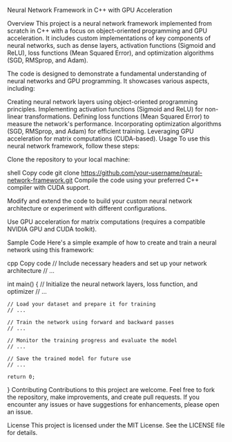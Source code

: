 Neural Network Framework in C++ with GPU Acceleration

Overview
This project is a neural network framework implemented from scratch in C++ with a focus on object-oriented programming and GPU acceleration. It includes custom implementations of key components of neural networks, such as dense layers, activation functions (Sigmoid and ReLU), loss functions (Mean Squared Error), and optimization algorithms (SGD, RMSprop, and Adam).

The code is designed to demonstrate a fundamental understanding of neural networks and GPU programming. It showcases various aspects, including:

Creating neural network layers using object-oriented programming principles.
Implementing activation functions (Sigmoid and ReLU) for non-linear transformations.
Defining loss functions (Mean Squared Error) to measure the network's performance.
Incorporating optimization algorithms (SGD, RMSprop, and Adam) for efficient training.
Leveraging GPU acceleration for matrix computations (CUDA-based).
Usage
To use this neural network framework, follow these steps:

Clone the repository to your local machine:

shell
Copy code
git clone https://github.com/your-username/neural-network-framework.git
Compile the code using your preferred C++ compiler with CUDA support.

Modify and extend the code to build your custom neural network architecture or experiment with different configurations.

Use GPU acceleration for matrix computations (requires a compatible NVIDIA GPU and CUDA toolkit).

Sample Code
Here's a simple example of how to create and train a neural network using this framework:

cpp
Copy code
// Include necessary headers and set up your network architecture
// ...

int main() {
    // Initialize the neural network layers, loss function, and optimizer
    // ...

    // Load your dataset and prepare it for training
    // ...

    // Train the network using forward and backward passes
    // ...

    // Monitor the training progress and evaluate the model
    // ...

    // Save the trained model for future use
    // ...

    return 0;
}
Contributing
Contributions to this project are welcome. Feel free to fork the repository, make improvements, and create pull requests. If you encounter any issues or have suggestions for enhancements, please open an issue.

License
This project is licensed under the MIT License. See the LICENSE file for details.
